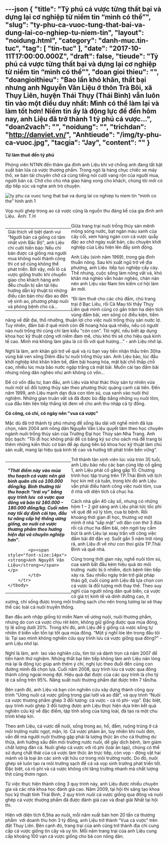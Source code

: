 ---json
{
    "title": "Tỷ phú cá vược từng thất bại và dựng lại cơ nghiệp từ niềm tin “mình có thể”",
    "slug": "ty-phu-ca-vuoc-tung-that-bai-va-dung-lai-co-nghiep-tu-niem-tin",
    "layout": "noidung.html",
    "category": "danh-muc.tin-tuc",
    "tag": [
        "tin-tuc"
    ],
    "date": "2017-10-11T17:00:00.000Z",
    "draft": false,
    "tieude": "Tỷ phú cá vược từng thất bại và dựng lại cơ nghiệp từ niềm tin “mình có thể”",
    "doan gioi thieu": "",
    "doangioithieu": "Bao lần khó khăn, thất bại nhưng anh Nguyễn Văn Liệu ở thôn Trà Bôi, xã Thụy Liên, huyện Thái Thụy (Thái Bình) vẫn luôn tin vào một điều duy nhất: Mình có thể làm lại và làm tốt hơn! Niềm tin ấy là động lực để đến hôm nay, anh Liệu đã trở thành 1 tỷ phú cá vược...",
    "doan2vach": "",
    "noidung": "",
    "trichdan": "http://danviet.vn/",
    "Anhtieude": "/img/ty-phu-ca-vuoc.jpg",
    "tacgia": "Jay",
    "__content__": ""
}
---
<p><span style="font-size:14px"><strong>Từ l&agrave;m thu&ecirc; đến tỷ ph&uacute;</strong></span></p>

<p><span style="font-size:14px">Ph&oacute;ng vi&ecirc;n NTNN đến thăm gia đ&igrave;nh anh Liệu khi vợ chồng anh đang tất bật xuất b&aacute;n lứa c&aacute; vược thương phẩm. Trong ng&otilde; l&agrave; h&agrave;ng chục chiếc xe m&aacute;y thồ, xe b&aacute;n tải chuy&ecirc;n chở c&aacute; c&ugrave;ng tiếng n&oacute;i cười vang rộn của người mua, người b&aacute;n&nbsp;c&aacute;. Chờ cho chủ nh&agrave; giao h&agrave;ng xong cho kh&aacute;ch, ch&uacute;ng t&ocirc;i mới c&oacute; dịp tiếp x&uacute;c v&agrave; nghe anh tr&ograve; chuyện.</span></p>

<p><span style="font-size:14px"><img alt="ty phu ca vuoc tung that bai va dung lai co nghiep  tu niem tin “minh co the” hinh anh 1" src="http://streaming1.danviet.vn/upload/4-2017/images/2017-10-09/Ty-phu-ca-vuoc-dung-co-nghiep--tu-niem-tin-minh-co-the-dv--vua-ca-vuoc-1507541468-width500height354.jpg" title="Tỷ phú cá vược từng thất bại và dựng lại cơ nghiệp  từ niềm tin “mình có thể” hình ảnh 1" /></span></p>

<p><span style="font-size:14px">Vọp nu&ocirc;i gh&eacute;p trong ao c&aacute; vược&nbsp;cũng l&agrave; nguồn thu&nbsp;đ&aacute;ng kể của gia đ&igrave;nh anh Liệu.&nbsp; Ảnh: T.H</span></p>

<table align="left" cellpadding="3" cellspacing="0" style="width:210px">
	<tbody>
		<tr>
			<td><span style="font-size:14px">Giải th&iacute;ch về biệt danh vui &ldquo;Người b&aacute;n c&aacute; giống c&oacute; t&acirc;m nhất vịnh Bắc Bộ&rdquo;, anh Liệu chỉ cười hiền bảo: Nếu chỉ b&aacute;n được c&aacute; giống m&agrave; người mua kh&ocirc;ng nu&ocirc;i th&agrave;nh c&ocirc;ng th&igrave; cơ sở cũng kh&ocirc;ng thể ph&aacute;t triển. Bởi vậy, mỗi l&ocirc; c&aacute; vược giống trước khi chuyển giao cho kh&aacute;ch h&agrave;ng anh đều chuẩn bị sẵn t&agrave;i liệu hướng dẫn kỹ thuật từ những điều căn bản như đ&agrave;o ao đến vệ sinh ao, phương ph&aacute;p nu&ocirc;i v&agrave; ph&ograve;ng bệnh cho c&aacute;...</span></td>
		</tr>
	</tbody>
</table>

<p><span style="font-size:14px">Giữa trang trại nu&ocirc;i trồng thủy sản m&ecirc;nh m&ocirc;ng s&oacute;ng nước, bạt ng&agrave;n m&agrave;u xanh của c&acirc;y cối, xem h&agrave;ng ng&agrave;n con c&aacute; vược quẫy đặc ao chờ ng&agrave;y xuất b&aacute;n, c&acirc;u chuyện khởi nghiệp của Liệu hiện l&ecirc;n đầy sinh động.</span></p>

<p><span style="font-size:14px">Anh Liệu (sinh năm 1969), trong gia đ&igrave;nh thuần n&ocirc;ng. Sau khi xuất ngũ trở về địa phương, anh Liệu&nbsp; tiếp tục nghiệp cấy c&agrave;y. Thế nhưng, cuộc sống l&agrave;m n&ocirc;ng vất vả, kh&oacute; khăn m&agrave; ngh&egrave;o vẫn ho&agrave;n ngh&egrave;o, ch&aacute;n nản n&ecirc;n anh Liệu v&agrave;o Nam t&igrave;m kiếm cơ hội l&agrave;m ăn mới.</span></p>

<p><span style="font-size:14px">&ldquo;Đi l&agrave;m thu&ecirc; cho c&aacute;c chủ đầm, chủ trang trại ở Bạc Li&ecirc;u, rồi C&agrave; Mau t&ocirc;i thấy Thụy Li&ecirc;n qu&ecirc; m&igrave;nh cũng c&oacute; gần trăm ha diện t&iacute;ch v&ugrave;ng đầm b&atilde;i, ven s&ocirc;ng c&oacute; điều kiện, tiềm năng về đất đai, thổ nhưỡng, thuận lợi cho việc nu&ocirc;i trồng thủy sản nước lợ. Tuy nhi&ecirc;n, đầm b&atilde;i ở qu&ecirc; m&igrave;nh c&ograve;n để&nbsp;hoang h&oacute;a qu&aacute; nhiều, nếu c&oacute; người n&agrave;o nu&ocirc;i trồng th&igrave; cũng chỉ l&agrave;m kiểu &quot;cỏn con&quot;. T&ocirc;i nghĩ, nếu biết &aacute;p dụng khoa học kỹ thuật cộng với niềm đam m&ecirc;, chịu kh&oacute;&nbsp;th&igrave; sẽ cho hiệu quả kinh tế cao. M&igrave;nh m&agrave; kh&ocirc;ng l&agrave;m gi&agrave;u l&agrave; c&oacute; lỗi với qu&ecirc; hương...&rdquo; - anh Liệu nhớ lại.</span></p>

<p><span style="font-size:14px">Nghĩ l&agrave; l&agrave;m, anh khăn g&oacute;i trở về qu&ecirc; v&agrave; rủ bạn vay tiền nhận thầu tr&ecirc;n 30ha v&ugrave;ng b&atilde;i ven s&ocirc;ng Di&ecirc;m đầu tư nu&ocirc;i trồng thủy sản. Anh Liệu bảo, l&uacute;c đầu khởi nghiệp kh&oacute; khăn trăm bề, đầm b&atilde;i hoang h&oacute;a, mặt b&atilde;i chỗ thấp chỗ cao, nhiều l&uacute;c mưa b&atilde;o nước ngập trắng cả mặt b&atilde;i. Muốn cải tạo đầm b&atilde;i nhưng n&ocirc;ng d&acirc;n ngh&egrave;o như anh kh&ocirc;ng c&oacute; vốn...</span></p>

<p><span style="font-size:14px">Để c&oacute; vốn đầu tư, ban đầu, anh Liệu vừa khai th&aacute;c thủy sản&nbsp;tự nhi&ecirc;n vừa nu&ocirc;i một số đối tượng thủy sản theo phương thức quảng canh cải tiến. Đến năm 1999, anh Liệu mạnh dạn đưa con t&ocirc;m s&uacute;, cua xanh v&agrave;o nu&ocirc;i thử nghiệm. Những gian tru&acirc;n vất vả đ&atilde; được b&ugrave; đắp bằng những vụ nu&ocirc;i t&ocirc;m, cua đầu ti&ecirc;n li&ecirc;n tiếp thắng lợi đem về cho anh thu nhập cả tỷ đồng.</span></p>

<p><span style="font-size:14px"><strong>C&oacute; c&ocirc;ng, c&oacute; ch&iacute;, c&oacute; ng&agrave;y n&ecirc;n &quot;vua c&aacute; vược&quot;</strong></span></p>

<p><span style="font-size:14px">Mặc d&ugrave; đ&atilde; trở th&agrave;nh tỷ ph&uacute; nhưng để sống l&acirc;u d&agrave;i với nghề m&igrave;nh đ&atilde; lựa chọn, năm 2004 anh n&ocirc;ng d&acirc;n Nguyễn Văn Liệu quyết t&acirc;m theo học chuy&ecirc;n ng&agrave;nh nu&ocirc;i trồng thủy sản của Trường Đại học Thủy sản Nha Trang. Anh bộc bạch: &ldquo;T&ocirc;i đi học kh&ocirc;ng phải để c&oacute; bằng kỹ sư cho o&aacute;ch m&agrave; để trang bị th&ecirc;m những kiến thức cơ bản để &aacute;p dụng tiến bộ khoa học kỹ thuật l&agrave;m chủ sản xuất, mang lại hiệu quả kinh tế cao v&agrave; hướng tới ph&aacute;t triển bền vững&rdquo;.</span></p>

<table align="left" cellpadding="3" cellspacing="0" style="width:210px">
	<tbody>
		<tr>
			<td>
			<p><span style="font-size:14px"><em><strong>&quot;Thời điểm n&agrave;y v&agrave;o m&ugrave;a thu hoạch c&aacute; vược n&ecirc;n gi&aacute; b&igrave;nh qu&acirc;n chỉ c&oacute; 100.000 đồng/kg. B&igrave;nh thường t&ocirc;i thu hoạch &ldquo;tr&aacute;i vụ&rdquo; bằng quy tr&igrave;nh lưu &nbsp;c&aacute; vược qua đ&ocirc;ng v&agrave; b&aacute;n từ 160.000 &ndash; 180.000 đồng/kg. Cuối năm nay t&ocirc;i dự định cải tạo, đầu tư n&acirc;ng cấp hệ thống ương giống, ao nu&ocirc;i c&aacute; vược thương phẩm theo hướng hiện đại v&agrave; chuy&ecirc;n nghiệp hơn&rdquo;.</strong></em></span></p>

			<p><span style="font-size:14px"><strong>Anh Nguyễn Văn Liệu</strong></span></p>
			</td>
		</tr>
	</tbody>
</table>

<p><span style="font-size:14px">Trở th&agrave;nh t&acirc;n sinh vi&ecirc;n l&uacute;c vừa tr&ograve;n 35 tuổi, anh Liệu bảo nếu c&aacute;c bạn c&ugrave;ng lớp cố gắng 1, anh Liệu phải cố gắng gấp 10. Chương tr&igrave;nh học tập trung tr&ecirc;n TP.Th&aacute;i B&igrave;nh với lịch học k&iacute;n m&iacute;t cả tuần, trong khi đ&oacute; anh Liệu vẫn phải điều h&agrave;nh c&ocirc;ng việc nu&ocirc;i t&ocirc;m, cua ở nh&agrave; với diện t&iacute;ch cả chục ha.</span></p>

<p><span style="font-size:14px">C&aacute;ch nh&agrave; gần 40 c&acirc;y số, nhưng c&oacute; những h&ocirc;m 1 &ndash; 2 giờ s&aacute;ng anh Liệu phải tức tốc phi về qu&ecirc; để xử l&yacute; t&ocirc;m, cua bị bệnh. Rồi khoảng thời gian đi học, thương vợ một m&igrave;nh ở nh&agrave; &ldquo;sấp mặt&rdquo; với đ&agrave;n con thơ 3 đứa rồi cả chục ha đầm b&atilde;i, n&ecirc;n ngơi tay cầm b&uacute;t l&agrave; anh Liệu lại xoay trần với c&ocirc;ng việc đầm b&atilde;i đỡ đần vợ. Suốt gần 5 năm trời r&ograve;ng r&atilde;, anh Liệu đi về như con thoi giữa TP.Th&aacute;i B&igrave;nh v&agrave; qu&ecirc; nh&agrave;.</span></p>

<p><span style="font-size:14px">Cũng trong thời gian n&agrave;y, nghề nu&ocirc;i t&ocirc;m s&uacute;, cua xanh bắt đầu k&eacute;m hiệu quả do m&ocirc;i trường&nbsp; nước bị &ocirc; nhiễm, dịch bệnh li&ecirc;n tiếp xảy ra. Sau nhiều ng&agrave;y trăn trở giải ph&aacute;p th&aacute;o gỡ, cuối c&ugrave;ng anh Liệu đ&atilde; lựa chọn con c&aacute; vược l&agrave; đối tượng mới thay thế. Theo suy nghĩ của người n&ocirc;ng d&acirc;n qu&ecirc; biển, c&aacute; vược c&oacute; gi&aacute; trị kinh tế v&agrave; dinh dưỡng cao, &iacute;t xương, chỉ sống được trong m&ocirc;i trường sạch cho n&ecirc;n trong tương lai sẽ thay thế c&aacute;c lo&agrave;i c&aacute; nu&ocirc;i truyền thống.</span></p>

<p><span style="font-size:14px">Ban đầu anh nhập giống từ miền Nam về ương nu&ocirc;i, nu&ocirc;i thương phẩm, nhưng do con c&aacute; vược chịu r&eacute;t k&eacute;m, kh&ocirc;ng giữ giống được qua m&ugrave;a đ&ocirc;ng, tỷ lệ sống dưới 20%. Trong khi đ&oacute;, anh Liệu để &yacute; giống c&aacute; vược sống tự nhi&ecirc;n ở biển vẫn tồn tại tốt qua m&ugrave;a đ&ocirc;ng. &ldquo;Một &yacute; nghĩ l&oacute;e l&ecirc;n trong đầu t&ocirc;i l&agrave;: Tại sao m&igrave;nh kh&ocirc;ng nghi&ecirc;n cứu quy tr&igrave;nh lưu c&aacute; vược giống qua đ&ocirc;ng?&rdquo; - anh Liệu nhớ lại.</span></p>

<p><span style="font-size:14px">Nghĩ l&agrave; l&agrave;m, anh&nbsp; lao v&agrave;o nghi&ecirc;n cứu, t&igrave;m t&ograve;i v&agrave; d&agrave;nh trọn cả năm 2007 để tiến h&agrave;nh thử nghiệm. Những thất bại li&ecirc;n tiếp kh&ocirc;ng l&agrave;m anh Liệu nản l&ograve;ng m&agrave; lại l&agrave; động lực gi&uacute;p anh th&ecirc;m &yacute; ch&iacute;, nghị lực theo đuổi đến c&ugrave;ng con đường m&igrave;nh đ&atilde; chọn lựa. Cuối năm 2008, quy tr&igrave;nh lưu c&aacute; vược qua đ&ocirc;ng th&agrave;nh c&ocirc;ng ngo&agrave;i mong đợi. Hiệu quả đạt được của c&aacute;c quy tr&igrave;nh l&agrave; cho tỷ lệ c&aacute; sống tr&ecirc;n 95%. Năng suất nu&ocirc;i thương phẩm đạt được tr&ecirc;n 7 tấn/ha.</span></p>

<p><span style="font-size:14px">B&ecirc;n cạnh đ&oacute;, anh Liệu v&agrave; bạn c&ograve;n nghi&ecirc;n cứu x&acirc;y dựng th&agrave;nh c&ocirc;ng quy tr&igrave;nh &ldquo;Ương nu&ocirc;i c&aacute; vược giống trong giai lưới v&agrave; ao đất&rdquo;, v&agrave; quy tr&igrave;nh &ldquo;Nu&ocirc;i c&aacute; vược thương phẩm gh&eacute;p 3 đối tượng: c&aacute; vược - c&aacute; r&ocirc; phi- vọp&rdquo;. Đặc biệt, quy tr&igrave;nh nu&ocirc;i gh&eacute;p 3 đối tượng được anh Liệu thực hiện dựa tr&ecirc;n kết quả nghi&ecirc;n cứu kỹ về đặc điểm, tập t&iacute;nh sống của từng lo&agrave;i, đ&atilde; tạo ra một chu tr&igrave;nh kh&eacute;p k&iacute;n.</span></p>

<p><span style="font-size:14px">Theo anh Liệu, c&aacute; vược dễ nu&ocirc;i, sống trong ao, hồ, đầm, ruộng trũng ở cả m&ocirc;i trường nước ngọt, mặn, lợ. C&aacute; vược ph&agrave;m ăn, tuy nhi&ecirc;n khi nu&ocirc;i đơn, vấn đề m&agrave; người nu&ocirc;i thường gặp phải l&agrave; lượng thức ăn cho c&aacute; thường dư thừa, ảnh hưởng xấu đến m&ocirc;i trường nước nu&ocirc;i, dễ g&acirc;y dịch bệnh, l&agrave;m giảm chất lượng đ&agrave;n c&aacute;. Nu&ocirc;i gh&eacute;p c&aacute; vược với r&ocirc; phi (lo&agrave;i ăn tạp), ch&uacute;ng c&oacute; thể sử dụng chất thải của c&aacute; vược l&agrave;m thức ăn trực tiếp, c&ograve;n vọp - động vật hai mảnh vỏ l&agrave; loại ăn c&aacute;c sinh vật hữu cơ trong m&ocirc;i trường nước. Do đ&oacute;, nu&ocirc;i gh&eacute;p sẽ lu&ocirc;n tạo ra m&ocirc;i trường sạch để c&aacute; v&agrave; vọp sinh trưởng ph&aacute;t triển tốt. Đặc biệt, c&aacute; r&ocirc; phi v&agrave; c&aacute; vược kh&ocirc;ng chỉ tăng trưởng nhanh m&agrave; chất lượng thịt cũng thơm ngon.</span></p>

<p><span style="font-size:14px">Từ việc thực hiện th&agrave;nh c&ocirc;ng 3 quy tr&igrave;nh n&agrave;y, anh Liệu được nhiều chuy&ecirc;n gia v&agrave; c&aacute;c nh&agrave; khoa học đ&aacute;nh gi&aacute; cao. Năm 2009, tại hội thi s&aacute;ng tạo khoa học kỹ thuật tỉnh Th&aacute;i B&igrave;nh, 2 quy tr&igrave;nh nu&ocirc;i c&aacute; vược giống qua đ&ocirc;ng v&agrave; nu&ocirc;i gh&eacute;p c&aacute; vược thương phẩm đ&atilde; được đ&aacute;nh gi&aacute; cao v&agrave; đoạt giải Nhất tại hội thi.</span></p>

<p><span style="font-size:14px">Hiện với diện t&iacute;ch 6,5ha ao nu&ocirc;i, mỗi năm xuất b&aacute;n hơn 20 tấn c&aacute; thương phẩm&nbsp; với doanh thu hơn 3 tỷ đồng, anh Liệu trở th&agrave;nh &ldquo;Vua c&aacute; vược&rdquo; tr&ecirc;n đất Thụy Li&ecirc;n. B&ecirc;n cạnh đ&oacute;, trang trại của anh cũng trở th&agrave;nh địa chỉ cung cấp c&aacute; vược giống tin cậy v&agrave; uy t&iacute;n. Mỗi năm trang trại của anh Liệu cung cấp khoảng 100 vạn c&aacute; vược giống cho b&agrave; con n&ocirc;ng d&acirc;n.</span></p>
